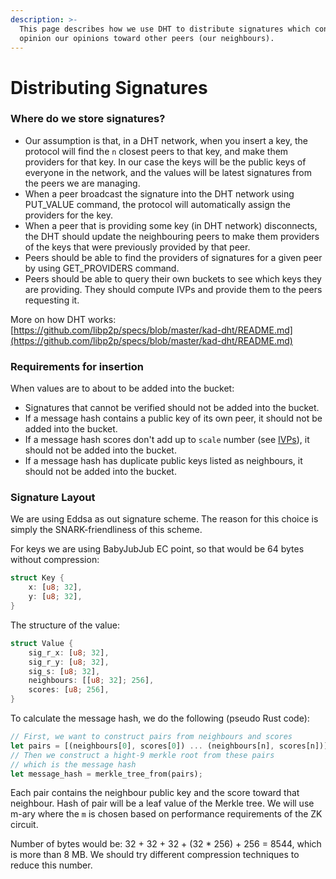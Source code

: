 ```yaml
---
description: >-
  This page describes how we use DHT to distribute signatures which contain
  opinion our opinions toward other peers (our neighbours).
---
```


# Distributing Signatures

### Where do we store signatures?

* Our assumption is that, in a DHT network, when you insert a key, the protocol will find the `n` closest peers to that key, and make them providers for that key. In our case the keys will be the public keys of everyone in the network, and the values will be latest signatures from the peers we are managing.
* When a peer broadcast the signature into the DHT network using PUT\_VALUE command, the protocol will automatically assign the providers for the key.
* When a peer that is providing some key (in DHT network) disconnects, the DHT should update the neighbouring peers to make them providers of the keys that were previously provided by that peer.
* Peers should be able to find the providers of signatures for a given peer by using GET\_PROVIDERS command.
* Peers should be able to query their own buckets to see which keys they are providing. They should compute IVPs and provide them to the peers requesting it.

More on how DHT works: [https://github.com/libp2p/specs/blob/master/kad-dht/README.md](https://github.com/libp2p/specs/blob/master/kad-dht/README.md)

### Requirements for insertion

When values are to about to be added into the bucket:

* Signatures that cannot be verified should not be added into the bucket.
* If a message hash contains a public key of its own peer, it should not be added into the bucket.
* If a message hash scores don't add up to `scale` number (see [IVPs](../zk-circuits/iteration-validity-proofs-ivps.md)), it should not be added into the bucket.
* If a message hash has duplicate public keys listed as neighbours, it should not be added into the bucket.

### Signature Layout

We are using Eddsa as out signature scheme. The reason for this choice is simply the SNARK-friendliness of this scheme.

For keys we are using BabyJubJub EC point, so that would be 64 bytes without compression:

```rust
struct Key {
    x: [u8; 32],
    y: [u8; 32],
}
```

The structure of the value:

```rust
struct Value {
    sig_r_x: [u8; 32],
    sig_r_y: [u8; 32],
    sig_s: [u8; 32],
    neighbours: [[u8; 32]; 256],
    scores: [u8; 256],
}
```

To calculate the message hash, we do the following (pseudo Rust code):

```rust
// First, we want to construct pairs from neighbours and scores
let pairs = [(neighbours[0], scores[0]) ... (neighbours[n], scores[n])];
// Then we construct a hight-9 merkle root from these pairs
// which is the message hash
let message_hash = merkle_tree_from(pairs);
```

Each pair contains the neighbour public key and the score toward that neighbour. Hash of pair will be a leaf value of the Merkle tree. We will use m-ary where the `m` is chosen based on performance requirements of the ZK circuit.

Number of bytes would be: 32 + 32 + 32 + (32 \* 256) + 256 = 8544, which is more than 8 MB. We should try different compression techniques to reduce this number.
